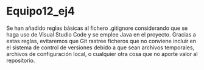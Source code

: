# Equipo12_ej4

Se han añadido reglas básicas al fichero .gitignore considerando que se haga uso de Visual Studio Code y se emplee Java en el proyecto.
Gracias a estas reglas, evitaremos que Git rastree ficheros que no conviene incluir en el sistema de control de versiones debido a que sean archivos temporales, archivos de configuración local, o cualquier otra cosa que no aporte valor al repositorio.
